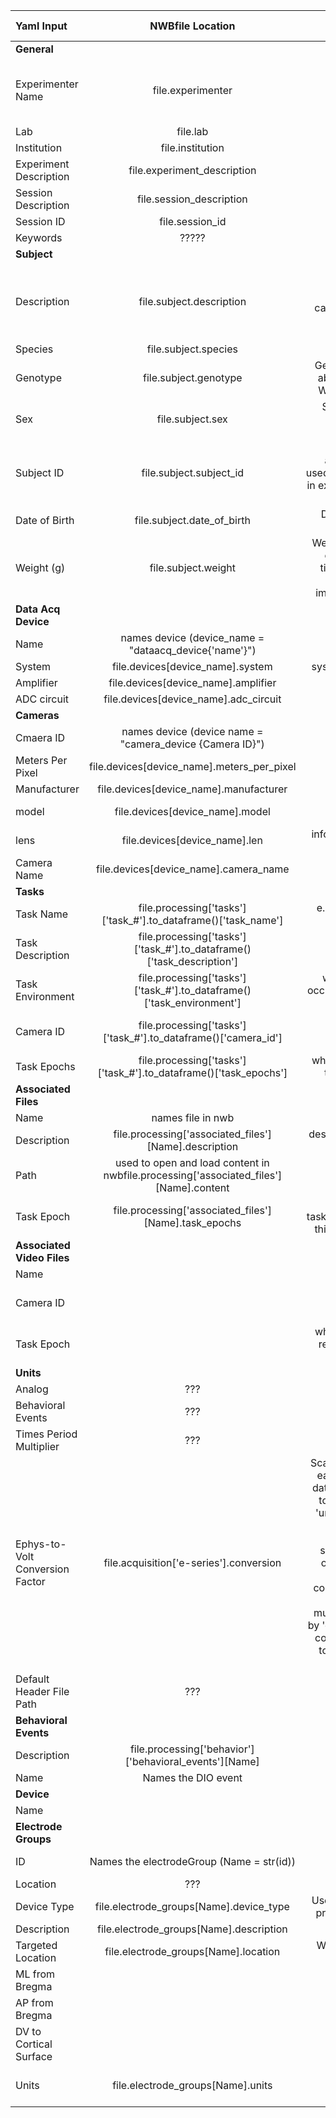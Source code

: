|Yaml Input|NWBfile Location|Description|Data Type|
| :---        |    :----:   |          ---: | ---:|
| __General__ |
| Experimenter Name| file.experimenter | |_tuple -> str_, Dandi format: lastName, firstName |
| Lab | file.lab | | _str_|
| Institution | file.institution | |_str_|
| Experiment Description | file.experiment_description | |_str_|
| Session Description | file.session_description | |_str_|
| Session ID | file.session_id | |_str_|
| Keywords | ????? |
|__Subject__|
| Description | file.subject.description | Description of subject and where subject came from (e.g., breeder, if animal) |_str_|
| Species | file.subject.species | |_str_|
| Genotype | file.subject.genotype | Genetic strain. If absent, assume Wild Type (WT) |_str_|
| Sex | file.subject.sex | Sex of subject, single letter identifier |_str_|
| Subject ID | file.subject.subject_id|ID of animal/person used/participating in experiment (lab convention) | _str_|
| Date of Birth | file.subject.date_of_birth | Date of birth of subject. | _datetime_ |
| Weight (g) | file.subject.weight | Weight at time of experiment, at time of surgery and at other important times. | _str_|
|__Data Acq Device__|
| Name | names device (device_name = "dataacq_device{'name'}") |typically a number|_str_|
| System | file.devices[device_name].system | system of device | _str_|
| Amplifier | file.devices[device_name].amplifier | | _str_|
| ADC circuit | file.devices[device_name].adc_circuit | | _str_ |
|__Cameras__|
| Cmaera ID | names device (device name = "camera_device {Camera ID}") | typically a number| _str_|
| Meters Per Pixel | file.devices[device_name].meters_per_pixel ||_float_|
| Manufacturer | file.devices[device_name].manufacturer ||_str_|
| model | file.devices[device_name].model | model of this camera|_str_|
| lens | file.devices[device_name].len | info about lens in this camera |_str_|
| Camera Name | file.devices[device_name].camera_name |name of this camera| _str_|
|__Tasks__|
| Task Name | file.processing['tasks']['task_#'].to_dataframe()['task_name'] | e.g. linear track, sleep| _str_|
| Task Description | file.processing['tasks']['task_#'].to_dataframe()['task_description'] | |_str_|
| Task Environment | file.processing['tasks']['task_#'].to_dataframe()['task_environment'] | where the task occurs (e.g. sleep box)| _str_|
| Camera ID | file.processing['tasks']['task_#'].to_dataframe()['camera_id'] | Camera(s) recording this task| _array -> int_
| Task Epochs | file.processing['tasks']['task_#'].to_dataframe()['task_epochs'] | what epochs this task is applied | _array -> int_|
|__Associated Files__|
| Name | names file in nwb | |_str_|
| Description | file.processing['associated_files'][Name].description | description of the file|_str_|
| Path | used to open and load content in nwbfile.processing['associated_files'][Name].content | |_str_|
| Task Epoch | file.processing['associated_files'][Name].task_epochs | what tasks/epochs was this code run for | _str_|
|__Associated Video Files__|
| Name |
| Camera ID | | what camera recorded this video | _str_ |
| Task Epoch | |what epoch was recorded in this video| _str_|
|__Units__|
| Analog | ??? |
| Behavioral Events| ??? |
| Times Period Multiplier | ??? |
| Ephys-to-Volt Conversion Factor | file.acquisition['e-series'].conversion | Scalar to multiply each element in data to convert it to the specified 'unit'. If the data are stored in acquisition system units or other units that require a conversion to be interpretable, multiply the data by 'conversion' to convert the data to the specified 'unit'.| _float_|
| Default Header File Path | ??? |
|__Behavioral Events__|
| Description | file.processing['behavior']['behavioral_events'][Name] | DIO info (eg. Din01)| _str_|
| Name | Names the DIO event | (e.g. light1) |
|__Device__|
| Name |
|__Electrode Groups__|
| ID | Names the electrodeGroup (Name = str(id)) | typically a number| _str_
| Location | ??? |
| Device Type | file.electrode_groups[Name].device_type | Used to match to probe yaml data|_str_|
| Description | file.electrode_groups[Name].description ||_str_|
| Targeted Location | file.electrode_groups[Name].location | Where device is implanted | _str_ |
| ML from Bregma |
| AP from Bregma |
| DV to Cortical Surface |
| Units | file.electrode_groups[Name].units | Distance units defining positioning | _str_|
